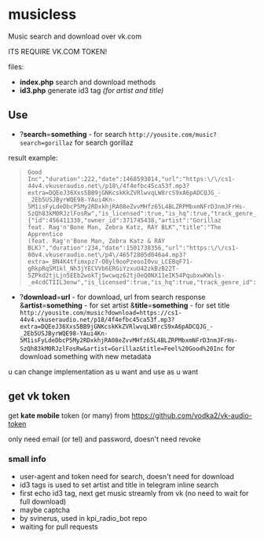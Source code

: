 
# musicless
Music search and download over vk.com

ITS REQUIRE VK.COM TOKEN!


files:
- **index.php** search and download methods
- **id3.php** generate id3 tag *(for artist and title)*

## Use
- ?**search**=**something**  - for search
`http://yousite.com/music?search=gorillaz` for search gorillaz

result example:
> ```[{"id":456240017,"owner_id":371745452,"artist":"Gorillaz","title":"Feel
> Good
> Inc","duration":222,"date":1468593014,"url":"https:\/\/cs1-44v4.vkuseraudio.net\/p18\/4f4efbc45ca53f.mp3?extra=DQEeJ36Xxs5BB9jGNKcskKkZVRlwvqLW8rcS9xA6pADCQJG_-_2Eb5USJByrWQE98-YAui4Kn-5M1isFyLdeDbcP5My2RDxkhjRA08eZvvMHfz65L4BLZRPMbxmNFrD3nmJFrHs-SzQh83kM0RJzlFosRw","is_licensed":true,"is_hq":true,"track_genre_id":14,"access_key":"2d337b59fba1d48289"},{"id":456411330,"owner_id":371745438,"artist":"Gorillaz
> feat. Rag'n'Bone Man, Zebra Katz, RAY BLK","title":"The Apprentice
> (feat. Rag'n'Bone Man, Zebra Katz & RAY
> BLK)","duration":234,"date":1501738356,"url":"https:\/\/cs1-80v4.vkuseraudio.net\/p4\/465f2805d046a4.mp3?extra=_BN4K4tfimxpz7-O8yl9ooPzeooI0vu_LCEBqF71-gRkpRqSM1kl_Nh3jYECVVb6ERGiYzxuU42zkBzB22T-5ZPkd2tjLjn5EEb2wokTj5wcwqz62tjOeQ0NX11eIK54PqubxwKWsls-_e4cdCTIIL3enw","is_licensed":true,"is_hq":true,"track_genre_id":14,"access_key":"759256083b07a4f6ff"}]```


- ?**download**=**url**  - for download, url from search response
&**artist**=**something**  - for set artist
&**title**=**something**  - for set title
  `  http://yousite.com/music?download=https://cs1-44v4.vkuseraudio.net/p18/4f4efbc45ca53f.mp3?extra=DQEeJ36Xxs5BB9jGNKcskKkZVRlwvqLW8rcS9xA6pADCQJG_-_2Eb5USJByrWQE98-YAui4Kn-5M1isFyLdeDbcP5My2RDxkhjRA08eZvvMHfz65L4BLZRPMbxmNFrD3nmJFrHs-SzQh83kM0RJzlFosRw&artist=Gorillaz&title=Feel%20Good%20Inc`  for download something with new metadata

u can change implementation as u want and use as u want


## get vk token
get **kate mobile** token (or many) from https://github.com/vodka2/vk-audio-token

only need email (or tel) and password, doesn't need revoke


### small info

 - user-agent and token need for search, doesn't need for download
 - id3 tags is used to set artist and title in telegram inline search 
 - first echo id3 tag, next get music streamly from vk (no need to wait for full download)
 - maybe captcha
 - by svinerus, used in kpi_radio_bot repo
 - waiting for pull requests
